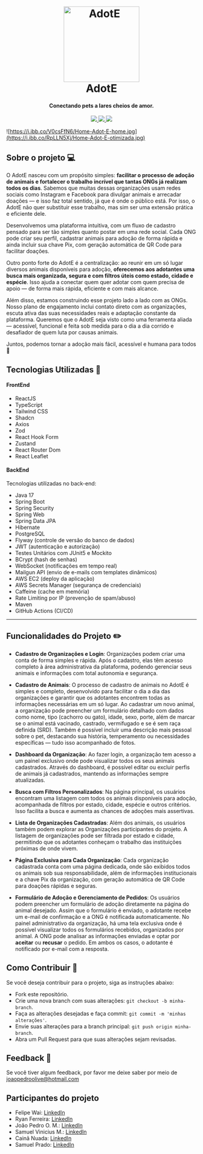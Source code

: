 <h1 align="center">
  <a href="https://github.com/JoaoPedroOM">
    <img src="https://i.ibb.co/PGtBT863/logo2.png" alt="AdotE" width="200">
  </a>
  <br>
  AdotE
</h1>

<h4 align="center">Conectando pets a lares cheios de amor.</h4>

<p align="center">
  <a href="https://github.com/JoaoPedroOM/AdotE-frontend">
    <img src="https://img.shields.io/github/repo-size/JoaoPedroOM/AdotE-frontend">
  </a>
<a href="https://github.com/JoaoPedroOM/AdotE-frontend">
  <img src="https://img.shields.io/github/commit-activity/t/JoaoPedroOM/AdotE-frontend">
</a>
  <a href="https://github.com/JoaoPedroOM/AdotE-frontend">
    <img src="https://img.shields.io/github/created-at/JoaoPedroOM/AdotE-frontend">
  </a>
</p>

![https://i.ibb.co/V0csFfN6/Home-Adot-E-home.jpg](https://i.ibb.co/RpLLN5Xj/Home-Adot-E-otimizada.jpg)

## Sobre o projeto 💻

O AdotE nasceu com um propósito simples: **facilitar o processo de adoção de animais e fortalecer o trabalho incrível que tantas ONGs já realizam todos os dias**. Sabemos que muitas dessas organizações usam redes sociais como Instagram e Facebook para divulgar animais e arrecadar doações — e isso faz total sentido, já que é onde o público está. Por isso, o AdotE não quer substituir esse trabalho, mas sim ser uma extensão prática e eficiente dele.

Desenvolvemos uma plataforma intuitiva, com um fluxo de cadastro pensado para ser tão simples quanto postar em uma rede social. Cada ONG pode criar seu perfil, cadastrar animais para adoção de forma rápida e ainda incluir sua chave Pix, com geração automática de QR Code para facilitar doações.

Outro ponto forte do AdotE é a centralização: ao reunir em um só lugar diversos animais disponíveis para adoção, **oferecemos aos adotantes uma busca mais organizada, segura e com filtros úteis como estado, cidade e espécie**. Isso ajuda a conectar quem quer adotar com quem precisa de apoio — de forma mais rápida, eficiente e com mais alcance.

Além disso, estamos construindo esse projeto lado a lado com as ONGs. Nosso plano de engajamento inclui contato direto com as organizações, escuta ativa das suas necessidades reais e adaptação constante da plataforma. Queremos que o AdotE seja visto como uma ferramenta aliada — acessível, funcional e feita sob medida para o dia a dia corrido e desafiador de quem luta por causas animais.

Juntos, podemos tornar a adoção mais fácil, acessível e humana para todos 🐾

## Tecnologias Utilizadas 🚀

#### FrontEnd

- ReactJS
- TypeScript
- Tailwind CSS
- Shadcn
- Axios
- Zod
- React Hook Form
- Zustand
- React Router Dom
- React Leaflet

#### BackEnd

Tecnologias utilizadas no back-end:

- Java 17
- Spring Boot
- Spring Security
- Spring Web
- Spring Data JPA
- Hibernate
- PostgreSQL
- Flyway (controle de versão do banco de dados)
- JWT (autenticação e autorização)
- Testes Unitários com JUnit5 e Mockito
- BCrypt (hash de senhas)
- WebSocket (notificações em tempo real)
- Mailgun API (envio de e-mails com templates dinâmicos)
- AWS EC2 (deploy da aplicação)
- AWS Secrets Manager (segurança de credenciais)
- Caffeine (cache em memória)
- Rate Limiting por IP (prevenção de spam/abuso)
- Maven
- GitHub Actions (CI/CD)

---

## Funcionalidades do Projeto ✏️

- **Cadastro de Organizações e Login**: Organizações podem criar uma conta de forma simples e rápida. Após o cadastro, elas têm acesso completo à área administrativa da plataforma, podendo gerenciar seus animais e informações com total autonomia e segurança.

- **Cadastro de Animais**: O processo de cadastro de animais no AdotE é simples e completo, desenvolvido para facilitar o dia a dia das organizações e garantir que os adotantes encontrem todas as informações necessárias em um só lugar. Ao cadastrar um novo animal, a organização pode preencher um formulário detalhado com dados como nome, tipo (cachorro ou gato), idade, sexo, porte, além de marcar se o animal está vacinado, castrado, vermifugado e se é sem raça definida (SRD). Também é possível incluir uma descrição mais pessoal sobre o pet, destacando sua história, temperamento ou necessidades específicas — tudo isso acompanhado de fotos.

- **Dashboard da Organização**: Ao fazer login, a organização tem acesso a um painel exclusivo onde pode visualizar todos os seus animais cadastrados. Através do dashboard, é possível editar ou excluir perfis de animais já cadastrados, mantendo as informações sempre atualizadas.

- **Busca com Filtros Personalizados**: Na página principal, os usuários encontram uma listagem com todos os animais disponíveis para adoção, acompanhada de filtros por estado, cidade, espécie e outros critérios. Isso facilita a busca e aumenta as chances de adoções mais assertivas.

- **Lista de Organizações Cadastradas**: Além dos animais, os usuários também podem explorar as Organizações participantes do projeto. A listagem de organizações pode ser filtrada por estado e cidade, permitindo que os adotantes conheçam o trabalho das instituições próximas de onde vivem.

- **Página Exclusiva para Cada Organização**: Cada organização cadastrada conta com uma página dedicada, onde são exibidos todos os animais sob sua responsabilidade, além de informações institucionais e a chave Pix da organização, com geração automática de QR Code para doações rápidas e seguras.

- **Formulário de Adoção e Gerenciamento de Pedidos**: Os usuários podem preencher um formulário de adoção diretamente na página do animal desejado. Assim que o formulário é enviado, o adotante recebe um e-mail de confirmação e a ONG é notificada automaticamente. No painel administrativo da organização, há uma tela exclusiva onde é possível visualizar todos os formulários recebidos, organizados por animal. A ONG pode analisar as informações enviadas e optar por **aceitar** ou **recusar** o pedido. Em ambos os casos, o adotante é notificado por e-mail com a resposta.

## Como Contribuir 🤝

Se você deseja contribuir para o projeto, siga as instruções abaixo:

- Fork este repositório.
- Crie uma nova branch com suas alterações: `git checkout -b minha-branch`.
- Faça as alterações desejadas e faça commit: `git commit -m 'minhas alterações'`.
- Envie suas alterações para a branch principal: `git push origin minha-branch`.
- Abra um Pull Request para que suas alterações sejam revisadas.

## Feedback 💌

Se você tiver algum feedback, por favor me deixe saber por meio de joaopedroolive@hotmail.com

## Participantes do projeto
- Felipe Wai: [LinkedIn](https://www.linkedin.com/in/felipewai/)
- Ryan Ferreira: [LinkedIn](https://www.linkedin.com/in/ryanferreira26/)
- João Pedro O. M.: [LinkedIn](https://www.linkedin.com/in/joaopedroom/)
- Samuel Vinicius M.: [LinkedIn](https://www.linkedin.com/in/samuel-vinicius-martins-032927205/)
- Cainã Nuada: [LinkedIn](https://www.linkedin.com/in/cain%C3%A3-nuada-de-ara%C3%BAjo-magalh%C3%A3es-1a4871246/)
- Samuel Prado: [LinkedIn](https://www.linkedin.com/in/samuel-prado-489b051b5/)

